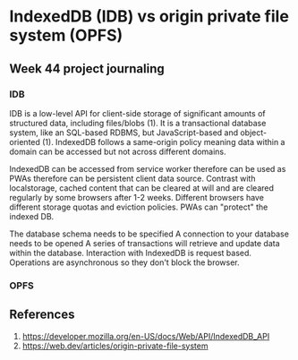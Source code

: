 # IndexedDB (IDB) vs origin private file system (OPFS)

## Week 44 project journaling

### IDB

IDB is a low-level API for client-side storage of significant amounts of structured data, including files/blobs (1).
It is a transactional database system, like an SQL-based RDBMS, but JavaScript-based and object-oriented (1).
IndexedDB follows a same-origin policy meaning data within a domain can be accessed but not across different domains.

IndexedDB can be accessed from service worker
therefore can be used as PWAs
therefore can be persistent client data source.
Contrast with localstorage, cached content that can be cleared at will and are cleared regularly by some browsers after 1-2 weeks.
Different browsers have different storage quotas and eviction policies.
PWAs can "protect" the indexed DB.

The database schema needs to be specified
A connection to your database needs to be opened
A series of transactions will retrieve and update data within the database.
Interaction with IndexedDB is request based.
Operations are asynchronous so they don't block the browser.

### OPFS



## References

1. https://developer.mozilla.org/en-US/docs/Web/API/IndexedDB_API
2. https://web.dev/articles/origin-private-file-system